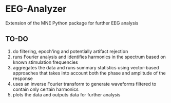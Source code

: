 # EEG-Analyzer

Extension of the MNE Python package for further EEG analysis

## TO-DO

1. do filtering, epoch'ing and potentially artifact rejection
2. runs Fourier analysis and identifies harmonics in the spectrum based on known stimulation frequencies
3. aggregates the data and runs summary statistics using vector-based approaches that takes into account both the phase and amplitude of the response
4. uses an inverse Fourier transform to generate waveforms filtered to contain only certain harmonics
5. plots the data and outputs data for further analysis
